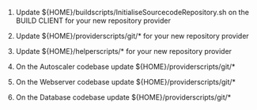 1) Update ${HOME}/buildscripts/InitialiseSourcecodeRepository.sh on the BUILD CLIENT for your new repository provider 

2) Update ${HOME}/providerscripts/git/* for your new repository provider

3) Update ${HOME}/helperscripts/* for your new repository provider

4) On the Autoscaler codebase update ${HOME}/providerscripts/git/*

5) On the Webserver codebase update ${HOME}/providerscripts/git/*

6) On the Database codebase update ${HOME}/providerscripts/git/*

